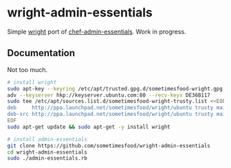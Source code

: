 wright-admin-essentials
=======================

Simple [wright](https://github.com/sometimesfood/wright) port of
[chef-admin-essentials](https://github.com/sometimesfood/chef-admin-essentials). Work
in progress.

Documentation
-------------
Not too much.

```bash
# install wright
sudo apt-key --keyring /etc/apt/trusted.gpg.d/sometimesfood-wright.gpg \
adv --keyserver hkp://keyserver.ubuntu.com:80 --recv-keys DE36B117
sudo tee /etc/apt/sources.list.d/sometimesfood-wright-trusty.list <<EOF
deb     http://ppa.launchpad.net/sometimesfood/wright/ubuntu trusty main
deb-src http://ppa.launchpad.net/sometimesfood/wright/ubuntu trusty main
EOF
sudo apt-get update && sudo apt-get -y install wright

# install admin-essentials
git clone https://github.com/sometimesfood/wright-admin-essentials
cd wright-admin-essentials
sudo ./admin-essentials.rb
```
